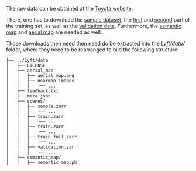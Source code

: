 The raw data can be obtained at the [Toyota website](https://woven.toyota/en/prediction-dataset).

There, one has to download the [sample dataset](https://d20lyvjneielsk.cloudfront.net/prediction-sample.tar), the [first](https://d20lyvjneielsk.cloudfront.net/prediction-train.tar) and 
[second](https://d20lyvjneielsk.cloudfront.net/prediction-train_full.tar) part of the training set, as well as the [validation data](https://d20lyvjneielsk.cloudfront.net/prediction-validate.tar).
Furthermore, the [semantic map](https://d20lyvjneielsk.cloudfront.net/prediction-semantic_map.tar) and [aerial map](https://d20lyvjneielsk.cloudfront.net/prediction-aerial_map.tar) are needed as well.

Those downloads then need then need do be extracted into the *Lyft/data/* folder, where they need to be rearranged to bild the following structure:
```
├── ../Lyft/data
│   ├── LICENSE
│   ├── aerial_map
│   │   ├── aerial_map.png
│   │   ├── nearmap_images
│   |   │   ├── ...
│   ├── feedback.txt
│   ├── meta.json
│   ├── scenes/
│   │   ├── sample.zarr
│   |   │   ├── ...
│   |   ├── train.zarr
│   |   │   ├── ...
│   |   ├── train.zarr
│   |   │   ├── ...
│   |   ├── train_full.zarr
│   |   │   ├── ...
│   |   ├── validation.zarr
│   |   │   ├── ...
│   ├── semantic_map/
│   │   ├── semantic_map.pb
```

